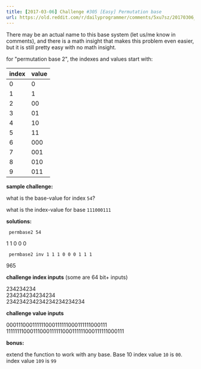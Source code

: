 ```yaml
---
title: [2017-03-06] Challenge #305 [Easy] Permutation base
url: https://old.reddit.com/r/dailyprogrammer/comments/5xu7sz/20170306_challenge_305_easy_permutation_base/
---
```


There may be an actual name to this base system (let us/me know in comments), and there is a math insight that makes this problem even easier, but it is still pretty easy with no math insight.

for "permutation base 2", the indexes and values start with:

index | value
---|---
0|0  
1|1  
2|00 
3|01 
4|10 
5|11 
6|000
7|001
8|010
9|011

**sample challenge:**

what is the base-value for index `54`?

what is the index-value for base `111000111`

**solutions:**

     permbase2 54
1 1 0 0 0

     permbase2 inv 1 1 1 0 0 0 1 1 1
965

**challenge index inputs** (some are 64 bit+ inputs)

234234234  
234234234234234  
234234234234234234234234 

**challenge value inputs**

000111000111111000111111000111111000111  
11111111000111000111111000111111000111111000111  

**bonus:**

extend the function to work with any base.  Base 10 index value `10` is `00`.  index value `109` is `99`